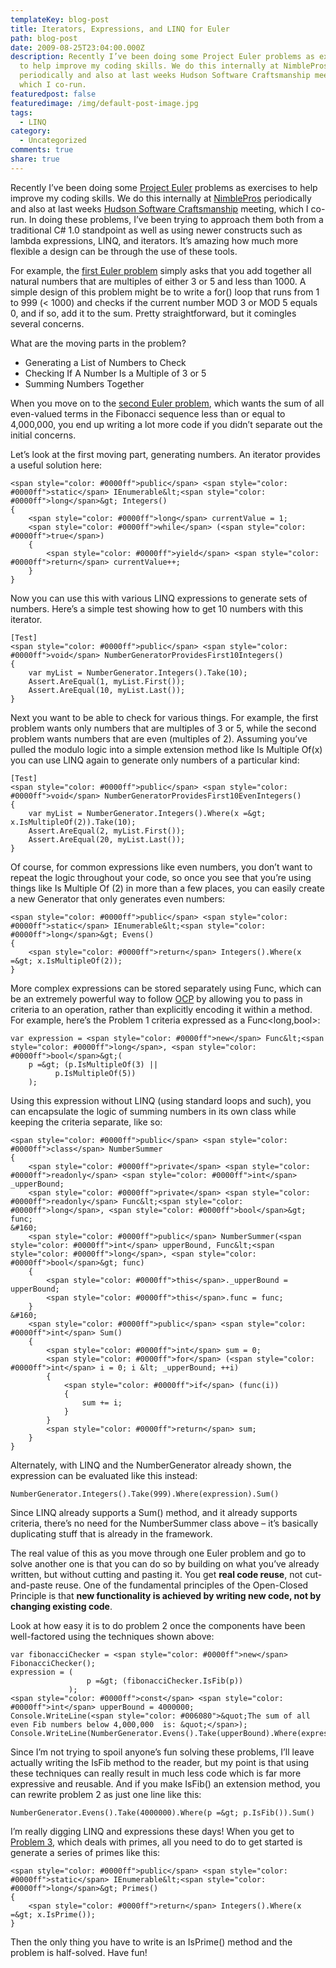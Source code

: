 ```yaml
---
templateKey: blog-post
title: Iterators, Expressions, and LINQ for Euler
path: blog-post
date: 2009-08-25T23:04:00.000Z
description: Recently I’ve been doing some Project Euler problems as exercises
  to help improve my coding skills. We do this internally at NimblePros
  periodically and also at last weeks Hudson Software Craftsmanship meeting,
  which I co-run.
featuredpost: false
featuredimage: /img/default-post-image.jpg
tags:
  - LINQ
category:
  - Uncategorized
comments: true
share: true
---
```

Recently I’ve been doing some [Project Euler](http://projecteuler.net/) problems as exercises to help improve my coding skills. We do this internally at [NimblePros](http://nimblepros.com/) periodically and also at last weeks [Hudson Software Craftsmanship](http://hudsonsc.com/) meeting, which I co-run. In doing these problems, I’ve been trying to approach them both from a traditional C# 1.0 standpoint as well as using newer constructs such as lambda expressions, LINQ, and iterators. It’s amazing how much more flexible a design can be through the use of these tools.

For example, the [first Euler problem](http://projecteuler.net/index.php?section=problems&id=1) simply asks that you add together all natural numbers that are multiples of either 3 or 5 and less than 1000. A simple design of this problem might be to write a for() loop that runs from 1 to 999 (< 1000) and checks if the current number MOD 3 or MOD 5 equals 0, and if so, add it to the sum. Pretty straightforward, but it comingles several concerns.

What are the moving parts in the problem?

* Generating a List of Numbers to Check
* Checking If A Number Is a Multiple of 3 or 5
* Summing Numbers Together

When you move on to the [second Euler problem](http://projecteuler.net/index.php?section=problems&id=2), which wants the sum of all even-valued terms in the Fibonacci sequence less than or equal to 4,000,000, you end up writing a lot more code if you didn’t separate out the initial concerns.

Let’s look at the first moving part, generating numbers. An iterator provides a useful solution here:

```
<span style="color: #0000ff">public</span> <span style="color: #0000ff">static</span> IEnumerable&lt;<span style="color: #0000ff">long</span>&gt; Integers()
{
    <span style="color: #0000ff">long</span> currentValue = 1;
    <span style="color: #0000ff">while</span> (<span style="color: #0000ff">true</span>)
    {
        <span style="color: #0000ff">yield</span> <span style="color: #0000ff">return</span> currentValue++;
    }
}
```

Now you can use this with various LINQ expressions to generate sets of numbers. Here’s a simple test showing how to get 10 numbers with this iterator.

```
[Test]
<span style="color: #0000ff">public</span> <span style="color: #0000ff">void</span> NumberGeneratorProvidesFirst10Integers()
{
    var myList = NumberGenerator.Integers().Take(10);
    Assert.AreEqual(1, myList.First());
    Assert.AreEqual(10, myList.Last());
}
```

Next you want to be able to check for various things. For example, the first problem wants only numbers that are multiples of 3 or 5, while the second problem wants numbers that are even (multiples of 2). Assuming you’ve pulled the modulo logic into a simple extension method like Is Multiple Of(x) you can use LINQ again to generate only numbers of a particular kind:

```
[Test]
<span style="color: #0000ff">public</span> <span style="color: #0000ff">void</span> NumberGeneratorProvidesFirst10EvenIntegers()
{
    var myList = NumberGenerator.Integers().Where(x =&gt; x.IsMultipleOf(2)).Take(10);
    Assert.AreEqual(2, myList.First());
    Assert.AreEqual(20, myList.Last());
}
```

Of course, for common expressions like even numbers, you don’t want to repeat the logic throughout your code, so once you see that you’re using things like Is Multiple Of (2) in more than a few places, you can easily create a new Generator that only generates even numbers:

```
<span style="color: #0000ff">public</span> <span style="color: #0000ff">static</span> IEnumerable&lt;<span style="color: #0000ff">long</span>&gt; Evens()
{
    <span style="color: #0000ff">return</span> Integers().Where(x =&gt; x.IsMultipleOf(2));
}
```

More complex expressions can be stored separately using Func, which can be an extremely powerful way to follow [OCP](http://en.wikipedia.org/wiki/Open/closed_principle) by allowing you to pass in criteria to an operation, rather than explicitly encoding it within a method. For example, here’s the Problem 1 criteria expressed as a Func<long,bool>:

```
var expression = <span style="color: #0000ff">new</span> Func&lt;<span style="color: #0000ff">long</span>, <span style="color: #0000ff">bool</span>&gt;(
    p =&gt; (p.IsMultipleOf(3) ||
          p.IsMultipleOf(5))
    );
```

Using this expression without LINQ (using standard loops and such), you can encapsulate the logic of summing numbers in its own class while keeping the criteria separate, like so:

```
<span style="color: #0000ff">public</span> <span style="color: #0000ff">class</span> NumberSummer
{
    <span style="color: #0000ff">private</span> <span style="color: #0000ff">readonly</span> <span style="color: #0000ff">int</span> _upperBound;
    <span style="color: #0000ff">private</span> <span style="color: #0000ff">readonly</span> Func&lt;<span style="color: #0000ff">long</span>, <span style="color: #0000ff">bool</span>&gt; func;
&#160;
    <span style="color: #0000ff">public</span> NumberSummer(<span style="color: #0000ff">int</span> upperBound, Func&lt;<span style="color: #0000ff">long</span>, <span style="color: #0000ff">bool</span>&gt; func)
    {
        <span style="color: #0000ff">this</span>._upperBound = upperBound;
        <span style="color: #0000ff">this</span>.func = func;
    }
&#160;
    <span style="color: #0000ff">public</span> <span style="color: #0000ff">int</span> Sum()
    {
        <span style="color: #0000ff">int</span> sum = 0;
        <span style="color: #0000ff">for</span> (<span style="color: #0000ff">int</span> i = 0; i &lt; _upperBound; ++i)
        {
            <span style="color: #0000ff">if</span> (func(i))
            {
                sum += i;
            }
        }
        <span style="color: #0000ff">return</span> sum;
    }
}
```

Alternately, with LINQ and the NumberGenerator already shown, the expression can be evaluated like this instead:

```
NumberGenerator.Integers().Take(999).Where(expression).Sum()
```

Since LINQ already supports a Sum() method, and it already supports criteria, there’s no need for the NumberSummer class above – it’s basically duplicating stuff that is already in the framework.

The real value of this as you move through one Euler problem and go to solve another one is that you can do so by building on what you’ve already written, but without cutting and pasting it. You get **real code reuse**, not cut-and-paste reuse. One of the fundamental principles of the Open-Closed Principle is that **new functionality is achieved by writing new code, not by changing existing code**.

Look at how easy it is to do problem 2 once the components have been well-factored using the techniques shown above:

```
var fibonacciChecker = <span style="color: #0000ff">new</span> FibonacciChecker();
expression = (
                 p =&gt; (fibonacciChecker.IsFib(p))
             );
<span style="color: #0000ff">const</span> <span style="color: #0000ff">int</span> upperBound = 4000000;
Console.WriteLine(<span style="color: #006080">&quot;The sum of all even Fib numbers below 4,000,000  is: &quot;</span>);
Console.WriteLine(NumberGenerator.Evens().Take(upperBound).Where(expression).Sum());
```

Since I’m not trying to spoil anyone’s fun solving these problems, I’ll leave actually writing the IsFib method to the reader, but my point is that using these techniques can really result in much less code which is far more expressive and reusable. And if you make IsFib() an extension method, you can rewrite problem 2 as just one line like this:

```
NumberGenerator.Evens().Take(4000000).Where(p =&gt; p.IsFib()).Sum()
```

I’m really digging LINQ and expressions these days! When you get to [Problem 3](http://projecteuler.net/index.php?section=problems&id=3), which deals with primes, all you need to do to get started is generate a series of primes like this:

```
<span style="color: #0000ff">public</span> <span style="color: #0000ff">static</span> IEnumerable&lt;<span style="color: #0000ff">long</span>&gt; Primes()
{
    <span style="color: #0000ff">return</span> Integers().Where(x =&gt; x.IsPrime());
}
```

Then the only thing you have to write is an IsPrime() method and the problem is half-solved. Have fun!